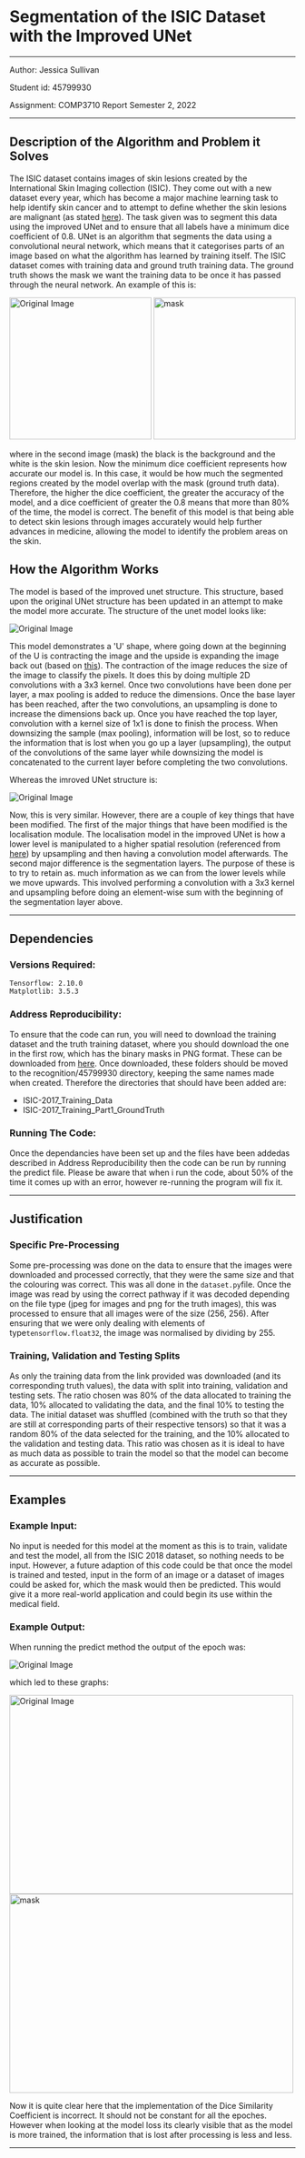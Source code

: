 # Segmentation of the ISIC Dataset with the Improved UNet

---

Author: Jessica Sullivan

Student id: 45799930

Assignment: COMP3710 Report Semester 2, 2022

---

## Description of the Algorithm and Problem it Solves

The ISIC dataset contains images of skin lesions created by the International Skin Imaging collection (ISIC). They come out with a new dataset every year, which has become a major machine learning task to help identify skin cancer and to attempt to define whether the skin lesions are malignant (as stated [here](https://pubmed.ncbi.nlm.nih.gov/34852988/#:~:text=The%20International%20Skin%20Imaging%20Collaboration,cancer%20detection%20and%20malignancy%20assessment.)). The task given was to segment this data using the improved UNet and to ensure that all labels have a minimum dice coefficient of 0.8. UNet is an algorithm that segments the data using a convolutional neural network, which means that it categorises parts of an image based on what the algorithm has learned by training itself. The ISIC dataset comes with training data and ground truth training data. The ground truth shows the mask we want the training data to be once it has passed through the neural network. An example of this is:

<img src="images/original.jpg" height="250px" width="250px" title="Original Image"/> <img src="images/mask.png" height="250px" width="250px" title="mask"/>

where in the second image (mask) the black is the background and the white is the skin lesion. Now the minimum dice coefficient represents how accurate our model is. In this case, it would be how much the segmented regions created by the model overlap with the mask (ground truth data). Therefore, the higher the dice coefficient, the greater the accuracy of the model, and a dice coefficient of greater the 0.8 means that more than 80% of the time, the model is correct. The benefit of this model is that being able to detect skin lesions through images accurately would help further advances in medicine, allowing the model to identify the problem areas on the skin.

## How the Algorithm Works

The model is based of the improved unet structure. This structure, based upon the original UNet structure has been updated in an attempt to make the model more accurate. The structure of the  unet model looks like:

<img src="images/unet.png"  title="Original Image"/>

This model demonstrates a 'U' shape, where going down at the beginning of the U is contracting the image and the upside is expanding the image back out (based on [this](https://towardsdatascience.com/unet-line-by-line-explanation-9b191c76baf5)). The contraction of the image reduces the size of the image to classify the pixels. It does this by doing multiple 2D convolutions with a 3x3 kernel. Once two convolutions have been done per layer, a max pooling is added to reduce the dimensions. Once the base layer has been reached, after the two convolutions, an upsampling is done to increase the dimensions back up. Once you have reached the top layer, convolution with a kernel size of 1x1 is done to finish the process. When downsizing the sample (max pooling), information will be lost, so to reduce the information that is lost when you go up a layer (upsampling), the output of the convolutions of the same layer while downsizing the model is concatenated to the current layer before completing the two convolutions.

Whereas the imroved UNet structure is:

<img src="images/improved_unet.png"  title="Original Image"/>

Now, this is very similar. However, there are a couple of key things that have been modified. The first of the major things that have been modified is the localisation module. The localisation model in the improved UNet is how a lower level is manipulated to a higher spatial resolution (referenced from [here](https://arxiv.org/pdf/1802.10508v1.pdf)) by upsampling and then having a convolution model afterwards. The second major difference is the segmentation layers. The purpose of these is to try to retain as. much information as we can from the lower levels while we move upwards. This involved performing a convolution with a 3x3 kernel and upsampling before doing an element-wise sum with the beginning of the segmentation layer above.

---

## Dependencies

### Versions Required:

```commandline
Tensorflow: 2.10.0
Matplotlib: 3.5.3
```

### Address Reproducibility:

To ensure that the code can run, you will need to download the training dataset and the truth training dataset, where you should download the one in the first row, which has the binary masks in PNG format. These can be downloaded from [here](https://challenge.isic-archive.com/data/#2017). Once downloaded, these folders should be moved to the recognition/45799930 directory, keeping the same names made when created. Therefore the directories that should have been added are:

* ISIC-2017_Training_Data
* ISIC-2017_Training_Part1_GroundTruth

### Running The Code:

Once the dependancies have been set up and the files have been addedas described in Address Reproducibility then the code can be run by running the predict file. Please be aware that when i run the code, about 50% of the time it comes up with an error, however re-running the program will fix it. 

---

## Justification

### Specific Pre-Processing

Some pre-processing was done on the data to ensure that the images were downloaded and processed correctly, that they were the same size and that the colouring was correct. This was all done in the `dataset.py`file. Once the image was read by using the correct pathway if it was decoded depending on the file type (jpeg for images and png for the truth images), this was processed to ensure that all images were of the size (256, 256). After ensuring that we were only dealing with elements of type`tensorflow.float32`, the image was normalised by dividing by 255.

### Training, Validation and Testing Splits

As only the training data from the link provided was downloaded (and its corresponding truth values), the data with split into training, validation and testing sets. The ratio chosen was 80% of the data allocated to training the data, 10% allocated to validating the data, and the final 10% to testing the data. The initial dataset was shuffled (combined with the truth so that they are still at corresponding parts of their respective tensors) so that it was a random 80% of the data selected for the training, and the 10% allocated to the validation and testing data. This ratio was chosen as it is ideal to have as much data as possible to train the model so that the model can become as accurate as possible.

---

## Examples

### Example Input:

No input is needed for this model at the moment as this is to train, validate and test the model, all from the ISIC 2018 dataset, so nothing needs to be input. However, a future adaption of this code could be that once the model is trained and tested, input in the form of an image or a dataset of images could be asked for, which the mask would then be predicted. This would give it a more real-world application and could begin its use within the medical field.

### Example Output:

When running the predict method the output of the epoch was:

<img src="images/epoch_result.png"  title="Original Image"/>

which led to these graphs:


<img src="images/accuracy.png" height="350px" width="500px" title="Original Image"/> <img src="images/Loss.png" height="350px" width="500px" title="mask"/>

Now it is quite clear here that the implementation of the Dice Similarity Coefficient is incorrect. It should not be constant for all the epoches. However when looking at the model loss its clearly visible that as the model is more trained, the information that is lost after processing is less and less. 

---
